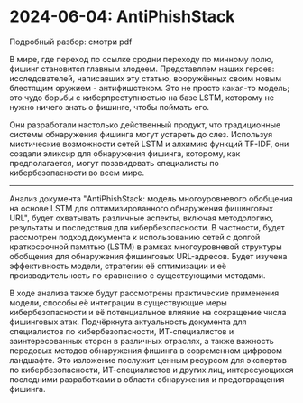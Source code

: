 # 2024-06-04: AntiPhishStack

Подробный разбор: смотри pdf

В мире, где переход по ссылке сродни переходу по минному полю, фишинг становится главным злодеем. Представляем наших героев: исследователей, написавших эту статью, вооружённых своим новым блестящим оружием - антифишстеком. Это не просто какая-то модель; это чудо борьбы с киберпреступностью на базе LSTM, которому не нужно ничего знать о фишинге, чтобы поймать его. 

Они разработали настолько действенный продукт, что традиционные системы обнаружения фишинга могут устареть до слез. Используя мистические возможности сетей LSTM и алхимию функций TF-IDF, они создали эликсир для обнаружения фишинга, которому, как предполагается, могут позавидовать специалисты по кибербезопасности во всем мире.

-------

Анализ документа "AntiPhishStack: модель многоуровневого обобщения на основе LSTM для оптимизированного обнаружения фишинговых URL", будет охватывать различные аспекты, включая методологию, результаты и последствия для кибербезопасности. В частности, будет рассмотрен подход документа к использованию сетей с долгой краткосрочной памятью (LSTM) в рамках многоуровневой структуры обобщения для обнаружения фишинговых URL-адресов. Будет изучена эффективность модели, стратегии её оптимизации и её производительность по сравнению с существующими методами.

В ходе анализа также будут рассмотрены практические применения модели, способы её интеграции в существующие меры кибербезопасности и её потенциальное влияние на сокращение числа фишинговых атак. Подчёркнута актуальность документа для специалистов по кибербезопасности, ИТ-специалистов и заинтересованных сторон в различных отраслях, а также важность передовых методов обнаружения фишинга в современном цифровом ландшафте. Это изложение послужит ценным ресурсом для экспертов по кибербезопасности, ИТ-специалистов и других лиц, интересующихся последними разработками в области обнаружения и предотвращения фишинга.


